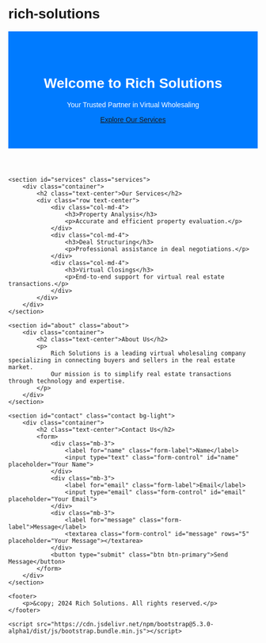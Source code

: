 # rich-solutions
<!DOCTYPE html>
<html lang="en">
<head>
    <meta charset="UTF-8">
    <meta name="viewport" content="width=device-width, initial-scale=1.0">
    <title>Rich Solutions | Virtual Wholesaling</title>
    <link href="https://cdn.jsdelivr.net/npm/bootstrap@5.3.0-alpha1/dist/css/bootstrap.min.css" rel="stylesheet">
    <style>
        body {
            font-family: Arial, sans-serif;
        }
        .hero {
            background: #007BFF;
            color: white;
            text-align: center;
            padding: 50px 20px;
        }
        .services, .about, .contact {
            padding: 50px 20px;
        }
        footer {
            background: #333;
            color: white;
            text-align: center;
            padding: 10px;
        }
    </style>
</head>
<body>
    <header class="hero">
        <h1>Welcome to Rich Solutions</h1>
        <p>Your Trusted Partner in Virtual Wholesaling</p>
        <a href="#services" class="btn btn-light">Explore Our Services</a>
    </header>

    <section id="services" class="services">
        <div class="container">
            <h2 class="text-center">Our Services</h2>
            <div class="row text-center">
                <div class="col-md-4">
                    <h3>Property Analysis</h3>
                    <p>Accurate and efficient property evaluation.</p>
                </div>
                <div class="col-md-4">
                    <h3>Deal Structuring</h3>
                    <p>Professional assistance in deal negotiations.</p>
                </div>
                <div class="col-md-4">
                    <h3>Virtual Closings</h3>
                    <p>End-to-end support for virtual real estate transactions.</p>
                </div>
            </div>
        </div>
    </section>

    <section id="about" class="about">
        <div class="container">
            <h2 class="text-center">About Us</h2>
            <p>
                Rich Solutions is a leading virtual wholesaling company specializing in connecting buyers and sellers in the real estate market.
                Our mission is to simplify real estate transactions through technology and expertise.
            </p>
        </div>
    </section>

    <section id="contact" class="contact bg-light">
        <div class="container">
            <h2 class="text-center">Contact Us</h2>
            <form>
                <div class="mb-3">
                    <label for="name" class="form-label">Name</label>
                    <input type="text" class="form-control" id="name" placeholder="Your Name">
                </div>
                <div class="mb-3">
                    <label for="email" class="form-label">Email</label>
                    <input type="email" class="form-control" id="email" placeholder="Your Email">
                </div>
                <div class="mb-3">
                    <label for="message" class="form-label">Message</label>
                    <textarea class="form-control" id="message" rows="5" placeholder="Your Message"></textarea>
                </div>
                <button type="submit" class="btn btn-primary">Send Message</button>
            </form>
        </div>
    </section>

    <footer>
        <p>&copy; 2024 Rich Solutions. All rights reserved.</p>
    </footer>

    <script src="https://cdn.jsdelivr.net/npm/bootstrap@5.3.0-alpha1/dist/js/bootstrap.bundle.min.js"></script>
</body>
</html>
